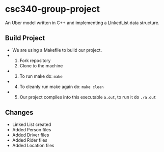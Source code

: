 # csc340-group-project
An Uber model written in C++ and implementing a LInkedList data structure.

## Build Project

* We are using a Makefile to build our project.
* 1. Fork repository
  2. Clone to the machine
* 3. To run make do: `make`
* 4. To cleanly run make again do: `make clean`
* 5. Our project compiles into this executable `a.out`, to run it do `./a.out`

## Changes

- Linked List created
- Added Person files
- Added Driver files
- Added Rider files
- Added Location files
